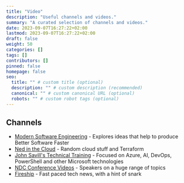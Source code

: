 ```yaml
---
title: "Video"
description: "Useful channels and videos."
summary: "A curated selection of channels and videos."
date: 2023-09-07T16:27:22+02:00
lastmod: 2023-09-07T16:27:22+02:00
draft: false
weight: 50
categories: []
tags: []
contributors: []
pinned: false
homepage: false
seo:
  title: "" # custom title (optional)
  description: "" # custom description (recommended)
  canonical: "" # custom canonical URL (optional)
  robots: "" # custom robot tags (optional)
---
```


## Channels

- [Modern Software Engineering](https://www.youtube.com/@ModernSoftwareEngineeringYT/videos) - Explores ideas that help to produce Better Software Faster
- [Ned in the Cloud](https://www.youtube.com/@NedintheCloud/videos) - Random cloud stuff and Terraform
- [John Savill's Technical Training](https://www.youtube.com/@NTFAQGuy/videos) - Focused on Azure, AI, DevOps, PowerShell and other Microsoft technologies
- [NDC Conference Videos](https://www.youtube.com/@NDC/videos) - Speakers on a huge range of topics
- [Fireship](https://www.youtube.com/@Fireship/videos) - Fast paced tech news, with a hint of snark
